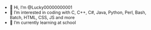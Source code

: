 - 👋 Hi, I’m @Lucky00000000001
- 👀 I’m interested in coding with C, C++, C#, Java, Python, Perl, Bash, Batch, HTML, CSS, JS and more
- 🌱 I’m currently learning at school
<!---
Lucky00000000001/Lucky00000000001 is a ✨ special ✨ repository because its `README.md` (this file) appears on your GitHub profile.
You can click the Preview link to take a look at your changes.
--->
